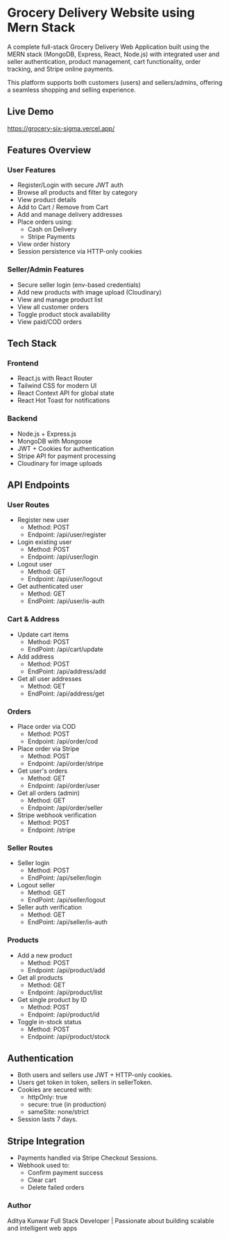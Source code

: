 # Grocery Delivery Website using Mern Stack 
A complete full-stack Grocery Delivery Web Application built using the MERN stack (MongoDB, Express, React, Node.js) with integrated user and seller authentication, product management, cart functionality, order tracking, and Stripe online payments.

This platform supports both customers (users) and sellers/admins, offering a seamless shopping and selling experience.

## Live Demo
https://grocery-six-sigma.vercel.app/


## Features Overview
### User Features
 - Register/Login with secure JWT auth
 - Browse all products and filter by category
 - View product details
 - Add to Cart / Remove from Cart
 - Add and manage delivery addresses
 - Place orders using:
    - Cash on Delivery
    - Stripe Payments
 - View order history
 - Session persistence via HTTP-only cookies

### Seller/Admin Features
 - Secure seller login (env-based credentials)
 - Add new products with image upload (Cloudinary)
 - View and manage product list
 - View all customer orders
 - Toggle product stock availability
 -  View paid/COD orders

## Tech Stack
 ### Frontend
  - React.js with React Router
  - Tailwind CSS for modern UI
  - React Context API for global state
  - React Hot Toast for notifications

 ### Backend
  - Node.js + Express.js
  - MongoDB with Mongoose
  - JWT + Cookies for authentication
  - Stripe API for payment processing
  - Cloudinary for image uploads 

## API Endpoints
### User Routes
   - Register new user
     - Method: POST
     - Endpoint: /api/user/register
   - Login existing user
     - Method: POST
     - Endpoint: /api/user/login	
   - Logout user
     - Method: GET
     - Endpoint: /api/user/logout	
   - Get authenticated user
     - Method: GET	
     - EndPoint: /api/user/is-auth
	
### Cart & Address
   - Update cart items
     - Method: POST
     - EndPoint: /api/cart/update
   - Add address
     - Method: POST
     - EndPoint: /api/address/add
   - Get all user addresses
     - Method: GET
     - EndPoint: /api/address/get
	

### Orders
 - Place order via COD
   - Method: POST
   - Endpoint: /api/order/cod
 - Place order via Stripe
   - Method: POST
   - Endpoint: /api/order/stripe
 - Get user's orders
   - Method: GET	
   - Endpoint: /api/order/user
 - Get all orders (admin)
   - Method: GET	
   - Endpoint: /api/order/seller
 - Stripe webhook verification
   - Method: POST
   - Endpoint: /stripe

### Seller Routes
  - Seller login
    - Method: POST
    - EndPoint: /api/seller/login
  - Logout seller
    - Method: GET
    - EndPoint: /api/seller/logout
  - Seller auth verification
    - Method: GET
    - EndPoint: /api/seller/is-auth

### Products
  - Add a new product
    - Method: POST
    - Endpoint: /api/product/add
  - Get all products
    - Method: GET
    - Endpoint: /api/product/list
  - Get single product by ID
    - Method: POST
    - Endpoint: /api/product/id	
  - Toggle in-stock status
    - Method: POST
    - Endpoint: /api/product/stock	
			

## Authentication
  - Both users and sellers use JWT + HTTP-only cookies.
  - Users get token in token, sellers in sellerToken.
  - Cookies are secured with:
    - httpOnly: true
    - secure: true (in production)
    - sameSite: none/strict
  - Session lasts 7 days.

## Stripe Integration
  - Payments handled via Stripe Checkout Sessions.
  - Webhook used to:
    - Confirm payment success
    - Clear cart
    - Delete failed orders

### Author
Aditya Kunwar
Full Stack Developer | Passionate about building scalable and intelligent web apps